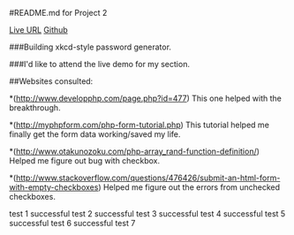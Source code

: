 #README.md for Project 2

[Live URL](http://P2.allanlburns.com "Live URL")
[Github](http://github.com/allanlburns/P2 "Github")

###Building xkcd-style password generator. 

###I'd like to attend the live demo for my section.

##Websites consulted:

*(http://www.developphp.com/page.php?id=477) This one helped with the breakthrough.

*(http://myphpform.com/php-form-tutorial.php) This tutorial helped me finally get the form data working/saved my life.

*(http://www.otakunozoku.com/php-array_rand-function-definition/) Helped me figure out bug with checkbox.

*(http://www.stackoverflow.com/questions/476426/submit-an-html-form-with-empty-checkboxes) Helped me figure out the errors from unchecked checkboxes.

test 1 successful
test 2 successful
test 3 successful
test 4 successful
test 5 successful
test 6 successful
test 7 